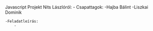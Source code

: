 Javascript Projekt  Nits Lászlóról:
    - Csapattagok:
        -Hajba Bálint
        -Liszkai Dominik

    -Feladatleírás:
        -